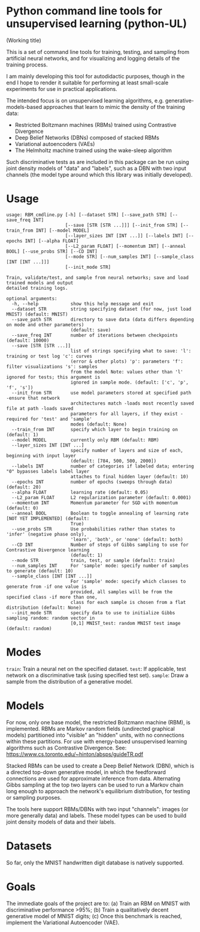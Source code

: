 # Python command line tools for unsupervised learning (python-UL)
(Working title)

This is a set of command line tools for training, testing, and sampling from artificial neural networks, and for visualizing and logging details of the training process.

I am mainly developing this tool for autodidactic purposes, though in the end I hope to render it suitable for performing at least small-scale experiments for use in practical applications.

The intended focus is on unsupervised learning algorithms, e.g. generative-models-based approaches that learn to mimic the density of the training data:
* Restricted Boltzmann machines (RBMs) trained using Contrastive Divergence
* Deep Belief Networks (DBNs) composed of stacked RBMs
* Variational autoencoders (VAEs)
* The Helmholtz machine trained using the wake-sleep algorithm

Such discriminative tests as are included in this package can be run using joint density models of "data" and "labels", such as a DBN with two input channels (the model type around which this library was initially developed).

# Usage

```
usage: RBM_cmdline.py [-h] [--dataset STR] [--save_path STR] [--save_freq INT]
                      [--save [STR [STR ...]]] [--init_from STR] [--train_from INT] [--model MODEL]
                      [--layer_sizes INT [INT ...]] [--labels INT] [--epochs INT] [--alpha FLOAT]
                      [--L2_param FLOAT] [--momentum INT] [--anneal BOOL] [--use_probs STR] [--CD INT]
                      [--mode STR] [--num_samples INT] [--sample_class [INT [INT ...]]]
                      [--init_mode STR]

Train, validate/test, and sample from neural networks; save and load trained models and output
detailed training logs.

optional arguments:
  -h, --help            show this help message and exit
  --dataset STR         string specifying dataset (for now, just load MNIST) (default: MNIST)
  --save_path STR       directory to save data (data differs depending on mode and other parameters)
                        (default: save)
  --save_freq INT       number of iterations between checkpoints (default: 10000)
  --save [STR [STR ...]]
                        list of strings specifying what to save: 'l': training or test log 'c': curves
                        (error & other plots) 'p': parameters 'f': filter visualizations 's': samples
                        from the model Note: values other than 'l' ignored for tests; this argument is
                        ignored in sample mode. (default: ['c', 'p', 'f', 's'])
  --init_from STR       use model parameters stored at specified path -ensure that network
                        architectures match -loads most recently saved file at path -loads saved
                        parameters for all layers, if they exist -required for 'test' and 'sample'
                        modes (default: None)
  --train_from INT      specify which layer to begin training on (default: 1)
  --model MODEL         currently only RBM (default: RBM)
  --layer_sizes INT [INT ...]
                        specify number of layers and size of each, beginning with input layer
                        (default: [784, 500, 500, 2000])
  --labels INT          number of categories if labeled data; entering "0" bypasses labels label layer
                        attaches to final hidden layer (default: 10)
  --epochs INT          number of epochs (sweeps through data) (default: 20)
  --alpha FLOAT         learning rate (default: 0.05)
  --L2_param FLOAT      L2 regularization parameter (default: 0.0001)
  --momentum INT        Momentum parameter for SGD with momentum (default: 0)
  --anneal BOOL         Boolean to toggle annealing of learning rate [NOT YET IMPLEMENTED] (default:
                        True)
  --use_probs STR       Use probabilities rather than states to 'infer' (negative phase only),
                        'learn', 'both', or 'none' (default: both)
  --CD INT              Number of steps of Gibbs sampling to use for Contrastive Divergence learning
                        (default: 1)
  --mode STR            train, test, or sample (default: train)
  --num_samples INT     For 'sample' mode: specify number of samples to generate (default: 10)
  --sample_class [INT [INT ...]]
                        For 'sample' mode: specify which classes to generate from -if one value is
                        provided, all samples will be from the specified class -if more than one,
                        class for each sample is chosen from a flat distribution (default: None)
  --init_mode STR       specify data to use to initialize Gibbs sampling random: random vector in
                        [0,1] MNIST_test: random MNIST test image (default: random)
```

# Modes

`train`: Train a neural net on the specified dataset.
`test`: If applicable, test network on a discriminative task (using specified test set).
`sample`: Draw a sample from the distribution of a generative model.

# Models

For now, only one base model, the restricted Boltzmann machine (RBM), is implemented. RBMs are Markov random fields (undirected graphical models) partitioned into "visible" an "hidden" units, with no connections within these partitions. For use with energy-based unsupervised learning algorithms such as Contrastive Divergence. See: https://www.cs.toronto.edu/~hinton/absps/guideTR.pdf

Stacked RBMs can be used to create a Deep Belief Network (DBN), which is a directed top-down generative model, in which the feedforward connections are used for approximate inference from data. Alternating Gibbs sampling at the top two layers can be used to run a Markov chain long enough to approach the network's equilibrium distribution, for testing or sampling purposes.

The tools here support RBMs/DBNs with two input "channels": images (or more generally data) and labels. These model types can be used to build joint density models of data and their labels.

# Datasets

So far, only the MNIST handwritten digit database is natively supported.

# Goals

The immediate goals of the project are to:
(a) Train an RBM on MNIST with discriminative performance >95%;
(b) Train a qualitatively decent generative model of MNIST digits;
(c) Once this benchmark is reached, implement the Variational Autoencoder (VAE).

